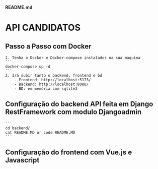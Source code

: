 **README.md**

# API CANDIDATOS

## Passo a Passo com Docker
    1. Tenha o Docker e Docker-compose instalados na sua maquina
    ```
    docker-compose up -d
    ```
    2. Irá subir tanto o backend, frontend e bd
        - Frontend: http://localhost:5173/
        - Backend: http://localhost:8080/
        - BD: em memória com sqlite3


## Configuração do backend API feita em Django RestFramework com modulo Djangoadmin
    ```
    cd backend/
    cat README.MD or code README.MD
    ```

## Configuração do frontend com Vue.js e Javascript
